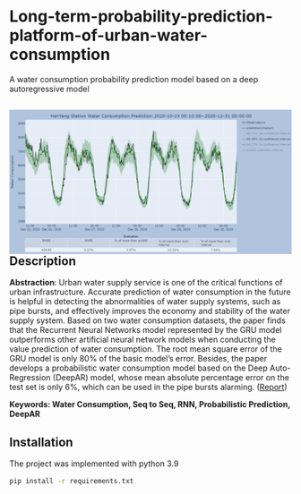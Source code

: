 # Long-term-probability-prediction-platform-of-urban-water-consumption
A water consumption probability prediction model based on a deep autoregressive model

<img align="right" src="water_consumption.png">
<br\>

## Description
 **Abstraction**: Urban water supply service is one of the critical functions of urban infrastructure. Accurate prediction of water consumption in the future is helpful in detecting the abnormalities of water supply systems, such as pipe bursts, and effectively improves the economy and stability of the water supply system. Based on two water consumption datasets, the paper finds that the Recurrent Neural Networks model represented by the GRU model outperforms other artificial neural network models when conducting the value prediction of water consumption. The root mean square error of the GRU model is only 80% of the basic model’s error. Besides, the paper develops a probabilistic water consumption model based on the Deep Auto-Regression (DeepAR) model, whose mean absolute percentage error on the test set is only 6%, which can be used in the pipe bursts alarming. ([Report](https://github.com/J-i-n-p-u/Long-term-probability-prediction-platform-of-urban-water-consumption/blob/main/Real_time_Water_Consumption_Prediction.pdf))


**Keywords: Water Consumption, Seq to Seq, RNN, Probabilistic Prediction, DeepAR**

## Installation
The project was implemented with python 3.9

```bash
pip install -r requirements.txt
```
